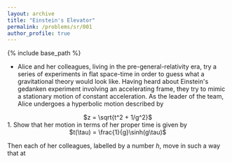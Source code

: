 ```yaml
---
layout: archive
title: "Einstein's Elevator"
permalink: /problems/sr/001
author_profile: true
---
```


{% include base_path %}

* Alice and her colleagues, living in the pre-general-relativity era, try a series of experiments in flat space-time in order to guess what a gravitational theory would look like. Having heard about Einstein's gedanken experiment involving an accelerating frame, they try to mimic a stationary motion of constant acceleration. As the leader of the team, Alice undergoes a hyperbolic motion described by <br>
<center>
    $z = \sqrt{t^2 + 1/g^2}$
</center>
    1. Show that her motion in terms of her proper time is given by
    <center>
        $t(\tau) = \frac{1}{g}\sinh(g\tau)$
    </center>

Then each of her colleagues, labelled by a number $h$, move in such a way that at 